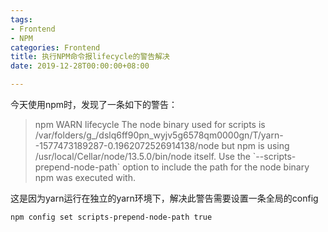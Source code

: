 ```yaml
---
tags:
- Frontend
- NPM
categories: Frontend
title: 执行NPM命令报lifecycle的警告解决
date: 2019-12-28T00:00:00+08:00

---
```

今天使用npm时，发现了一条如下的警告：

> npm WARN lifecycle The node binary used for scripts is /var/folders/g_/dslq6ff90pn_wyjv5g6578qm0000gn/T/yarn--1577473189287-0.1962072526914138/node but npm is using /usr/local/Cellar/node/13.5.0/bin/node itself. Use the \`--scripts-prepend-node-path\` option to include the path for the node binary npm was executed with.

这是因为yarn运行在独立的yarn环境下，解决此警告需要设置一条全局的config

    npm config set scripts-prepend-node-path true